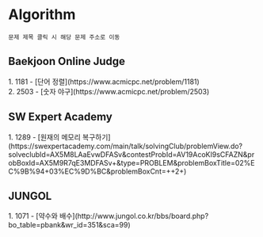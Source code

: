 # Algorithm
```
문제 제목 클릭 시 해당 문제 주소로 이동
```
<h2>Baekjoon Online Judge</h2>  
1. 1181 - [단어 정렬](https://www.acmicpc.net/problem/1181)</br>
2. 2503 - [숫자 야구](https://www.acmicpc.net/problem/2503)
<h2>SW Expert Academy</h2>
1. 1289 - [원재의 메모리 복구하기](https://swexpertacademy.com/main/talk/solvingClub/problemView.do?solveclubId=AX5M8LAaEvwDFASv&contestProbId=AV19AcoKI9sCFAZN&probBoxId=AX5M9R7qE3MDFASv+&type=PROBLEM&problemBoxTitle=02%EC%9B%94+03%EC%9D%BC&problemBoxCnt=++2+)
<h2>JUNGOL</h2>
1. 1071 - [약수와 배수](http://www.jungol.co.kr/bbs/board.php?bo_table=pbank&wr_id=351&sca=99)
